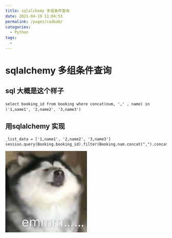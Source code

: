 ```yaml
---
title: sqlalchemy 多组条件查询
date: 2021-04-19 11:04:53
permalink: /pages/cadbab/
categories:
  - Python
tags:
  - 
---
```

# sqlalchemy 多组条件查询  

## sql 大概是这个样子    
`select booking_id from booking where concat(num, ',' , name) in ('1,name1', '2,name2', '3,name3')`    
    
## 用sqlalchemy 实现    
    
```    
_list_data = ['1,name1', '2,name2', '3,name3']    
session.query(Booking.booking_id).filter(Booking.num.concat(",").concat(Booking.name).notin_(_list_data))    
```    
    
![](../images/7485616-e89cc14f5b04b612.gif)    
